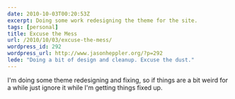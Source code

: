 ```yaml
---
date: 2010-10-03T00:20:53Z
excerpt: Doing some work redesigning the theme for the site.
tags: [personal]
title: Excuse the Mess
url: /2010/10/03/excuse-the-mess/
wordpress_id: 292
wordpress_url: http://www.jasonheppler.org/?p=292
lede: "Doing a bit of design and cleanup. Excuse the dust."
---
```


I'm doing some theme redesigning and fixing, so if things are a bit weird for a while just ignore it while I'm getting things fixed up.
